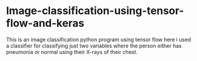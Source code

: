 # Image-classification-using-tensor-flow-and-keras
This is an image classification python program using tensor flow here i used a classifier for classifying just two variables where the person either has pneumonia or normal using their X-rays of their chest.
